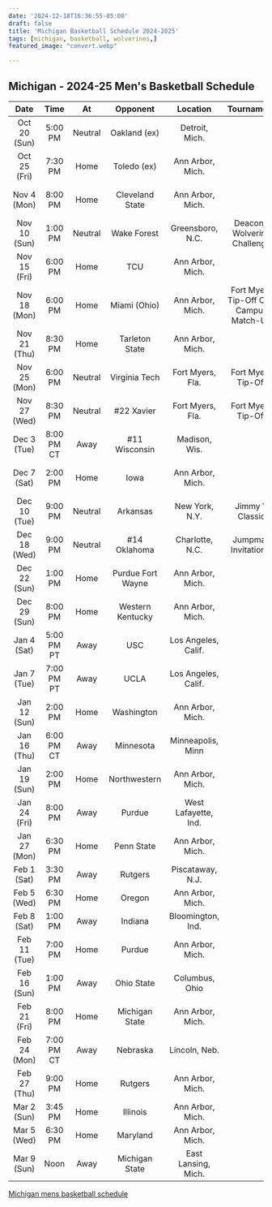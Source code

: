 ```yaml
---
date: '2024-12-18T16:36:55-05:00'
draft: false
title: 'Michigan Basketball Schedule 2024-2025'
tags: [michigan, basketball, wolverines,]
featured_image: "convert.webp"

---
```


## Michigan - 2024-25 Men's Basketball Schedule  

|     Date     	|    Time    	|    At   	|      Opponent     	|       Location       	|               Tournament              	|  Result  	|
|:------------:	|:----------:	|:-------:	|:-----------------:	|:--------------------:	|:-------------------------------------:	|:--------:	|
| Oct 20 (Sun) 	|   5:00 PM  	| Neutral 	|    Oakland (ex)   	|    Detroit, Mich.    	|                                       	|  W 92-48 	|
| Oct 25 (Fri) 	|   7:30 PM  	|   Home  	|    Toledo (ex)    	|   Ann Arbor, Mich.   	|                                       	|  W 96-92 	|
|  Nov 4 (Mon) 	|   8:00 PM  	|   Home  	|  Cleveland State  	|   Ann Arbor, Mich.   	|                                       	| W 101-53 	|
| Nov 10 (Sun) 	|   1:00 PM  	| Neutral 	|    Wake Forest    	|   Greensboro, N.C.   	|       Deacon-Wolverine Challenge      	|  L 70-72 	|
| Nov 15 (Fri) 	|   6:00 PM  	|   Home  	|        TCU        	|   Ann Arbor, Mich.   	|                                       	|  W 76-64 	|
| Nov 18 (Mon) 	|   6:00 PM  	|   Home  	|    Miami (Ohio)   	|   Ann Arbor, Mich.   	| Fort Myers Tip-Off On-Campus Match-Up 	|  W 94-67 	|
| Nov 21 (Thu) 	|   8:30 PM  	|   Home  	|   Tarleton State  	|   Ann Arbor, Mich.   	|                                       	|  W 72-49 	|
| Nov 25 (Mon) 	|   6:00 PM  	| Neutral 	|   Virginia Tech   	|   Fort Myers, Fla.   	|           Fort Myers Tip-Off          	|  W 75-63 	|
| Nov 27 (Wed) 	|   8:30 PM  	| Neutral 	|     #22 Xavier    	|   Fort Myers, Fla.   	|           Fort Myers Tip-Off          	|  W 78-53 	|
|  Dec 3 (Tue) 	| 8:00 PM CT 	|   Away  	|   #11 Wisconsin   	|     Madison, Wis.    	|                                       	|  W 67-64 	|
|  Dec 7 (Sat) 	|   2:00 PM  	|   Home  	|        Iowa       	|   Ann Arbor, Mich.   	|                                       	|  W 85-83 	|
| Dec 10 (Tue) 	|   9:00 PM  	| Neutral 	|      Arkansas     	|    New York, N.Y.    	|            Jimmy V Classic            	|  L 87-89 	|
| Dec 18 (Wed) 	|   9:00 PM  	| Neutral 	|    #14 Oklahoma   	|    Charlotte, N.C.   	|          Jumpman Invitational         	|     -    	|
| Dec 22 (Sun) 	|   1:00 PM  	|   Home  	| Purdue Fort Wayne 	|   Ann Arbor, Mich.   	|                                       	|     -    	|
| Dec 29 (Sun) 	|   8:00 PM  	|   Home  	|  Western Kentucky 	|   Ann Arbor, Mich.   	|                                       	|     -    	|
|  Jan 4 (Sat) 	| 5:00 PM PT 	|   Away  	|        USC        	|  Los Angeles, Calif. 	|                                       	|     -    	|
|  Jan 7 (Tue) 	| 7:00 PM PT 	|   Away  	|        UCLA       	|  Los Angeles, Calif. 	|                                       	|     -    	|
| Jan 12 (Sun) 	|   2:00 PM  	|   Home  	|     Washington    	|   Ann Arbor, Mich.   	|                                       	|     -    	|
| Jan 16 (Thu) 	| 6:00 PM CT 	|   Away  	|     Minnesota     	|   Minneapolis, Minn  	|                                       	|     -    	|
| Jan 19 (Sun) 	|   2:00 PM  	|   Home  	|    Northwestern   	|   Ann Arbor, Mich.   	|                                       	|     -    	|
| Jan 24 (Fri) 	|   8:00 PM  	|   Away  	|       Purdue      	| West Lafayette, Ind. 	|                                       	|     -    	|
| Jan 27 (Mon) 	|   6:30 PM  	|   Home  	|     Penn State    	|   Ann Arbor, Mich.   	|                                       	|     -    	|
|  Feb 1 (Sat) 	|   3:30 PM  	|   Away  	|      Rutgers      	|   Piscataway, N.J.   	|                                       	|     -    	|
|  Feb 5 (Wed) 	|   6:30 PM  	|   Home  	|       Oregon      	|   Ann Arbor, Mich.   	|                                       	|     -    	|
|  Feb 8 (Sat) 	|   1:00 PM  	|   Away  	|      Indiana      	|   Bloomington, Ind.  	|                                       	|     -    	|
| Feb 11 (Tue) 	|   7:00 PM  	|   Home  	|       Purdue      	|   Ann Arbor, Mich.   	|                                       	|     -    	|
| Feb 16 (Sun) 	|   1:00 PM  	|   Away  	|     Ohio State    	|    Columbus, Ohio    	|                                       	|     -    	|
| Feb 21 (Fri) 	|   8:00 PM  	|   Home  	|   Michigan State  	|   Ann Arbor, Mich.   	|                                       	|     -    	|
| Feb 24 (Mon) 	| 7:00 PM CT 	|   Away  	|      Nebraska     	|     Lincoln, Neb.    	|                                       	|     -    	|
| Feb 27 (Thu) 	|   9:00 PM  	|   Home  	|      Rutgers      	|   Ann Arbor, Mich.   	|                                       	|     -    	|
|  Mar 2 (Sun) 	|   3:45 PM  	|   Home  	|      Illinois     	|   Ann Arbor, Mich.   	|                                       	|     -    	|
|  Mar 5 (Wed) 	|   6:30 PM  	|   Home  	|      Maryland     	|   Ann Arbor, Mich.   	|                                       	|     -    	|
|  Mar 9 (Sun) 	|    Noon    	|   Away  	|   Michigan State  	|  East Lansing, Mich. 	|                                       	|     -    	|

[Michigan mens basketball schedule](https://mgoblue.com/sports/mens-basketball/schedule/text)
